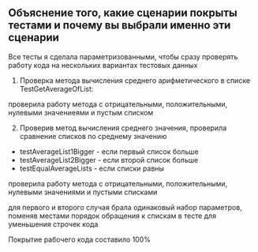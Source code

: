 ## Объяснение того, какие сценарии покрыты тестами и почему вы выбрали именно эти сценарии
Все тесты я сделала параметризованными, чтобы сразу проверять работу кода на нескольких вариантах тестовых данных
1. Проверка метода вычисления среднего арифметического в списке TestGetAverageOfList:

проверила работу метода с отрицательными, положительными, нулевыми значениеями и пустым списком

2. Проверив метод вычисления среднего значения, проверила сравнение списков по среднему значению
* testAverageList1Bigger - если первый список больше
* testAverageList2Bigger - если второй список больше
* testEqualAverageLists - если списки равны
  
проверила работу метода с отрицательными, положительными, нулевыми значениями и пустыми списками

для первого и второго случая брала одинаковый набор параметров, поменяв местами порядок обращения к спискам в тесте для уменьшения строчек кода

Покрытие рабочего кода составило 100%
